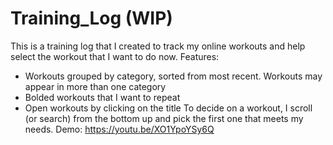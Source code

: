 # Training_Log (WIP)
This is a training log that I created to track my online workouts and help select the workout that I want to do now.
Features:
 - Workouts grouped by category, sorted from most recent. Workouts may appear in more than one category
 - Bolded workouts that I want to repeat
 - Open workouts by clicking on the title
 To decide on a workout, I scroll (or search) from the bottom up and pick the first one that meets my needs.
Demo: https://youtu.be/XO1YpoYSy6Q